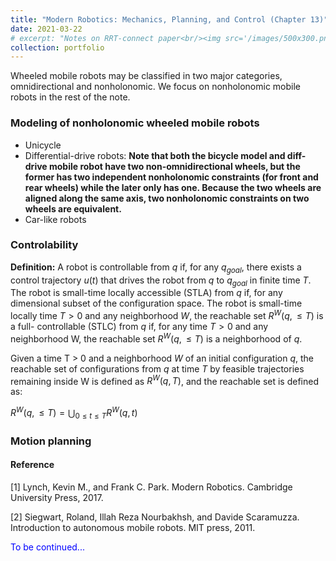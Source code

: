 ```yaml
---
title: "Modern Robotics: Mechanics, Planning, and Control (Chapter 13)"
date: 2021-03-22
# excerpt: "Notes on RRT-connect paper<br/><img src='/images/500x300.png'>"
collection: portfolio
---
```


Wheeled mobile robots may be classified in two major categories, omnidirectional and nonholonomic. We focus on nonholonomic mobile robots in the rest of the note.

### Modeling of nonholonomic wheeled mobile robots
* Unicycle 
* Differential-drive robots: **Note that both the bicycle model and diff-drive mobile robot have two non-omnidirectional wheels, but the former has two independent nonholonomic constraints (for front and rear wheels) while the later only has one. Because the two wheels are aligned along the same axis, two nonholonomic constraints on two wheels are equivalent.**
* Car-like robots

### Controlability
**Definition:** A robot is controllable from $q$ if, for any $q_{goal}$, there exists a control trajectory $u(t)$ that drives the robot from $q$ to $q_{goal}$ in finite time $T$. The robot is small-time locally accessible (STLA) from $q$ if, for any dimensional subset of the configuration space. The robot is small-time locally time $T > 0$ and any neighborhood $W$, the reachable set $R^W (q, ≤ T)$ is a full- controllable (STLC) from $q$ if, for any time $T > 0$ and any neighborhood W, the reachable set $R^W(q, ≤ T)$ is a neighborhood of $q$.

Given a time T > 0 and a neighborhood $W$ of an initial
configuration $q$, the reachable set of configurations from $q$ at time $T$ by feasible trajectories remaining inside W is defined as $R^W(q, T)$, and the reachable set is defined as:

$R^W(q, ≤ T)=\bigcup_{0 \leq t \leq T} R^W(q, t)$

### Motion planning


#### Reference
[1] Lynch, Kevin M., and Frank C. Park. Modern Robotics. Cambridge University Press, 2017.

[2] Siegwart, Roland, Illah Reza Nourbakhsh, and Davide Scaramuzza. Introduction to autonomous mobile robots. MIT press, 2011.

<span style="color:blue">To be continued...</span>